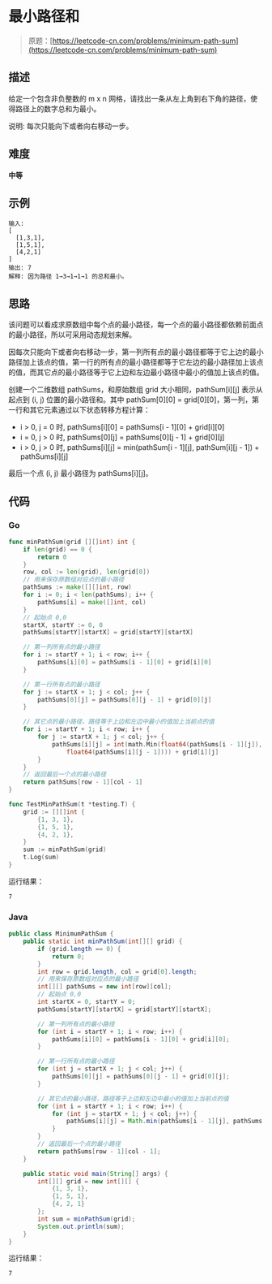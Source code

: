 # 最小路径和

> 原题：[https://leetcode-cn.com/problems/minimum-path-sum](https://leetcode-cn.com/problems/minimum-path-sum)

## 描述

给定一个包含非负整数的 m x n 网格，请找出一条从左上角到右下角的路径，使得路径上的数字总和为最小。

说明: 每次只能向下或者向右移动一步。

## 难度

**中等**

## 示例

```
输入:
[
  [1,3,1],
  [1,5,1],
  [4,2,1]
]
输出: 7
解释: 因为路径 1→3→1→1→1 的总和最小。
```

## 思路

该问题可以看成求原数组中每个点的最小路径，每一个点的最小路径都依赖前面点的最小路径，所以可采用动态规划来解。

因每次只能向下或者向右移动一步，第一列所有点的最小路径都等于它上边的最小路径加上该点的值，第一行的所有点的最小路径都等于它左边的最小路径加上该点的值，而其它点的最小路径等于它上边和左边最小路径中最小的值加上该点的值。

创建一个二维数组 pathSums，和原始数组 grid 大小相同，pathSum\[i\]\[j\] 表示从起点到 (i, j) 位置的最小路径和。其中 pathSum\[0\]\[0\] = grid\[0\]\[0\]，第一列，第一行和其它元素通过以下状态转移方程计算：

* i > 0, j = 0 时, pathSums\[i\]\[0\] = pathSums\[i - 1\]\[0\] + grid\[i\]\[0\]
* i = 0, j > 0 时, pathSums\[0\]\[j\] = pathSums\[0\]\[j - 1\] + grid\[0\]\[j\]
* i > 0, j > 0 时, pathSums\[i\]\[j\] = min(pathSum\[i - 1\][j], pathSum\[i\]\[j - 1\]) + pathSums\[i\]\[j\]

最后一个点 (i, j) 最小路径为 pathSums\[i\]\[j\]。

## 代码

### Go

```go
func minPathSum(grid [][]int) int {
    if len(grid) == 0 {
        return 0
    }
    row, col := len(grid), len(grid[0])
    // 用来保存原数组对应点的最小路径
    pathSums := make([][]int, row)
    for i := 0; i < len(pathSums); i++ {
        pathSums[i] = make([]int, col)
    }
    // 起始点 0,0
    startX, startY := 0, 0
    pathSums[startY][startX] = grid[startY][startX]

    // 第一列所有点的最小路径
    for i := startY + 1; i < row; i++ {
        pathSums[i][0] = pathSums[i - 1][0] + grid[i][0]
    }

    // 第一行所有点的最小路径
    for j := startX + 1; j < col; j++ {
        pathSums[0][j] = pathSums[0][j - 1] + grid[0][j]
    }

    // 其它点的最小路径，路径等于上边和左边中最小的值加上当前点的值
    for i := startY + 1; i < row; i++ {
        for j := startX + 1; j < col; j++ {
            pathSums[i][j] = int(math.Min(float64(pathSums[i - 1][j]),
                float64(pathSums[i][j - 1]))) + grid[i][j]
        }
    }
    // 返回最后一个点的最小路径
    return pathSums[row - 1][col - 1]
}
```

```go
func TestMinPathSum(t *testing.T) {
    grid := [][]int {
        {1, 3, 1},
        {1, 5, 1},
        {4, 2, 1},
    }
    sum := minPathSum(grid)
    t.Log(sum)
}
```

运行结果：

```
7
```

### Java

```java
public class MinimumPathSum {
    public static int minPathSum(int[][] grid) {
        if (grid.length == 0) {
            return 0;
        }
        int row = grid.length, col = grid[0].length;
        // 用来保存原数组对应点的最小路径
        int[][] pathSums = new int[row][col];
        // 起始点 0,0
        int startX = 0, startY = 0;
        pathSums[startY][startX] = grid[startY][startX];

        // 第一列所有点的最小路径
        for (int i = startY + 1; i < row; i++) {
            pathSums[i][0] = pathSums[i - 1][0] + grid[i][0];
        }

        // 第一行所有点的最小路径
        for (int j = startX + 1; j < col; j++) {
            pathSums[0][j] = pathSums[0][j - 1] + grid[0][j];
        }

        // 其它点的最小路径，路径等于上边和左边中最小的值加上当前点的值
        for (int i = startY + 1; i < row; i++) {
            for (int j = startX + 1; j < col; j++) {
                pathSums[i][j] = Math.min(pathSums[i - 1][j], pathSums[i][j - 1]) + grid[i][j];
            }
        }
        // 返回最后一个点的最小路径
        return pathSums[row - 1][col - 1];
    }

    public static void main(String[] args) {
        int[][] grid = new int[][] {
            {1, 3, 1},
            {1, 5, 1},
            {4, 2, 1}
        };
        int sum = minPathSum(grid);
        System.out.println(sum);
    }
}
```

运行结果：

```
7
```

